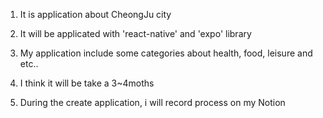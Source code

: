 1. It is application about CheongJu city

2. It will be applicated with 'react-native' and 'expo' library

3. My application include some categories about health, food, leisure and etc..

4. I think it will be take a 3~4moths

5. During the create application, i will record process on my Notion
